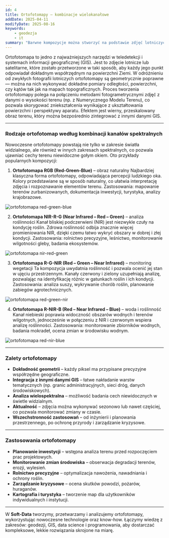 ```yaml
---
id: 4
title: Ortofotomapy — kombinacje wielokanałowe
addDate: 2025-04-11
modifyDate: 2025-08-16
keywords:
    - geodezja
    - it
summary: "Barwne kompozycje można stworzyć na podstawie zdjęć lotniczych RGB+NIR? Jakie są zastosowania bliskiej podczerwieni w fotogrametrii?"
---
```


Ortofotomapa to jedno z najważniejszych narzędzi w teledetekcji i systemach informacji geograficznej (GIS). Jest to zdjęcie lotnicze lub satelitarne, które zostało przetworzone w taki sposób, aby każdy jego punkt odpowiadał dokładnym współrzędnym na powierzchni Ziemi. W odróżnieniu od zwykłych fotografii lotniczych ortofotomapy są geometrycznie poprawne — można na nich wykonywać dokładne pomiary odległości, powierzchni, czy kątów  tak jak na mapach topograficznych.
Proces tworzenia ortofotomapy polega na połączeniu metodami fotogrametrycznymi zdjęć  z danymi o wysokości terenu (np. z Numerycznego Modelu Terenu), co pozwala skorygować zniekształcenia wynikające z ukształtowania powierzchni i perspektywy aparatu. Efektem jest wierny, przeskalowany obraz terenu, który można bezpośrednio zintegrować z innymi danymi GIS.
________________________________________
### Rodzaje ortofotomap według kombinacji kanałów spektralnych
Nowoczesne ortofotomapy powstają nie tylko w zakresie światła widzialnego, ale również w innych zakresach spektralnych, co pozwala ujawniać cechy terenu niewidoczne gołym okiem. Oto przykłady popularnych kompozycji:
1. **Ortofotomapa RGB (Red-Green-Blue)** – obraz naturalny
Najbardziej klasyczna forma ortofotomapy, odpowiadająca percepcji ludzkiego oka. Kolory przedstawiane są w sposób naturalny, co ułatwia interpretację zdjęcia i rozpoznawanie elementów terenu.
Zastosowania: mapowanie terenów zurbanizowanych, dokumentacja inwestycji, turystyka, analizy krajobrazowe.

![ortofotomapa red-green-blue](/images/blog/images/4/RedGreenBlue.jpg)

2. **Ortofotomapa NIR-R-G (Near Infrared – Red – Green)** – analiza roślinności
Kanał bliskiej podczerwieni (NIR) jest niezwykle czuły na kondycję roślin. Zdrowa roślinność odbija znacznie więcej promieniowania NIR, dzięki czemu łatwo wykryć obszary w dobrej i złej kondycji.
Zastosowania: rolnictwo precyzyjne, leśnictwo, monitorowanie wilgotności gleby, badania ekosystemów.

![ortofotomapa nir-red-green](/images/blog/images/4/NirRedGreen.jpg)

3. **Ortofotomapa R-G-NIR (Red – Green – Near Infrared)** – monitoring wegetacji
Ta kompozycja uwydatnia roślinność i pozwala ocenić jej stan w ujęciu przestrzennym. Kanały czerwony i zielony uzupełniają analizę, pozwalając na identyfikację różnic w gatunkach roślin i ich kondycji.
Zastosowania: analiza suszy, wykrywanie chorób roślin, planowanie zabiegów agrotechnicznych.

![ortofotomapa red-green-nir](/images/blog/images/4/RedGreenNir.jpg)

4. **Ortofotomapa R-NIR-B (Red – Near Infrared – Blue)** – woda i roślinność
Kanał niebieski poprawia widoczność obszarów wodnych i terenów wilgotnych, jednocześnie w połączeniu z NIR i czerwonym wspiera analizę roślinności.
Zastosowania: monitorowanie zbiorników wodnych, badania mokradeł, ocena zmian w środowisku wodnym.

![ortofotomapa red-nir-blue](/images/blog/images/4/RedNirBlue.jpg)
________________________________________
### Zalety ortofotomapy
- **Dokładność geometrii** – każdy piksel ma przypisane precyzyjne współrzędne geograficzne.
- **Integracja z innymi danymi GIS** – łatwe nakładanie warstw tematycznych (np. granic administracyjnych, sieci dróg, danych środowiskowych).
- **Analiza wielospektralna** – możliwość badania cech niewidocznych w świetle widzialnym.
- **Aktualność** – zdjęcia można wykonywać sezonowo lub nawet częściej, co pozwala monitorować zmiany w czasie.
- **Wszechstronność zastosowań** – od inżynierii i planowania przestrzennego, po ochronę przyrody i zarządzanie kryzysowe.
________________________________________
### Zastosowania ortofotomapy
- **Planowanie inwestycji** – wstępna analiza terenu przed rozpoczęciem prac projektowych.
- **Monitorowanie zmian środowiska** – obserwacja degradacji terenów, erozji, wylesień.
- **Rolnictwo precyzyjne** – optymalizacja nawożenia, nawadniania i ochrony roślin.
- **Zarządzanie kryzysowe** – ocena skutków powodzi, pożarów, huraganów.
- **Kartografia i turystyka** – tworzenie map dla użytkowników indywidualnych i instytucji.
________________________________________


W **Soft-Data** tworzymy, przetwarzamy i analizujemy ortofotomapy, wykorzystując nowoczesne technologie oraz know-how. Łączymy wiedzę z zakresów: geodezji, GIS, data science i programowania, aby dostarczać kompleksowe, lekkie rozwiązania skrojone na miarę.

